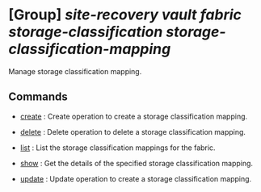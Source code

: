 # [Group] _site-recovery vault fabric storage-classification storage-classification-mapping_

Manage storage classification mapping.

## Commands

- [create](/Commands/site-recovery/vault/fabric/storage-classification/storage-classification-mapping/_create.md)
: Create operation to create a storage classification mapping.

- [delete](/Commands/site-recovery/vault/fabric/storage-classification/storage-classification-mapping/_delete.md)
: Delete operation to delete a storage classification mapping.

- [list](/Commands/site-recovery/vault/fabric/storage-classification/storage-classification-mapping/_list.md)
: List the storage classification mappings for the fabric.

- [show](/Commands/site-recovery/vault/fabric/storage-classification/storage-classification-mapping/_show.md)
: Get the details of the specified storage classification mapping.

- [update](/Commands/site-recovery/vault/fabric/storage-classification/storage-classification-mapping/_update.md)
: Update operation to create a storage classification mapping.
